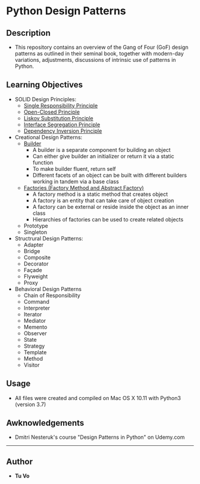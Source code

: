 # Python Design Patterns

## Description
* This repository contains an overview of the Gang of Four (GoF) design patterns as outlined in their seminal book, together with modern-day variations, adjustments, discussions of intrinsic use of patterns in Python.

## Learning Objectives
* SOLID Design Principles:
  * [Single Responsibility Principle](/solid/single_responsibility.py)
  * [Open-Closed Principle](/solid/open_closed.py)
  * [Liskov Substitution Principle](/solid/liskov.py)
  * [Interface Segregation Principle](/solid/interface_segregation.py)
  * [Dependency Inversion Principle](/solid/dependency_inversion.py)
* Creational Design Patterns:
  * [Builder](/builder)
    * A builder is a separate component for building an object
    * Can either give builder an initializer or return it via a static function
    * To make builder fluent, return self
    * Different facets of an object can be built with different builders working in tandem via a base class
  * [Factories (Factory Method and Abstract Factory)](/factories)
    * A factory method is a static method that creates object
    * A factory is an entity that can take care of object creation
    * A factory can be external or reside inside the object as an inner class
    * Hierarchies of factories can be used to create related objects
  * Prototype
  * Singleton
* Structrural Design Patterns:
  * Adapter
  * Bridge
  * Composite
  * Decorator
  * Façade
  * Flyweight
  * Proxy
* Behavioral Design Patterns
  * Chain of Responsibility
  * Command
  * Interpreter
  * Iterator
  * Mediator
  * Memento
  * Observer
  * State
  * Strategy
  * Template
  * Method
  * Visitor

## Usage

* All files were created and compiled on Mac OS X 10.11 with Python3 (version 3.7)

## Awknowledgements
* Dmitri Nesteruk's course "Design Patterns in Python" on Udemy.com

---

## Author
* __Tu Vo__
